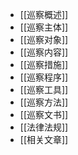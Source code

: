 - [[巡察概述]]
- [[巡察主体]]
- [[巡察对象]]
- [[巡察内容]]
- [[巡察措施]]
- [[巡察程序]]
- [[巡察工具]]
- [[巡察方法]]
- [[巡察文书]]
- [[法律法规]]
- [[相关文章]]